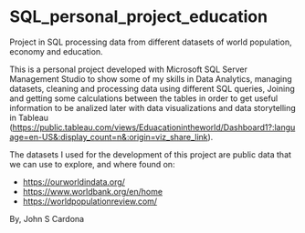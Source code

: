 # SQL_personal_project_education

Project in SQL processing data from different datasets of world population, economy and education.

This is a personal project developed with Microsoft SQL Server Management Studio to show some of my skills in Data Analytics, managing datasets, cleaning and processing data using different SQL queries, Joining and getting some calculations between the tables in order to get useful information to be analized later with data visualizations and data storytelling in Tableau (https://public.tableau.com/views/Eduacationintheworld/Dashboard1?:language=en-US&:display_count=n&:origin=viz_share_link).

The datasets I used for the development of this project are public data that we can use to explore, and where found on:

  - https://ourworldindata.org/
  - https://www.worldbank.org/en/home
  - https://worldpopulationreview.com/

By, John S Cardona
